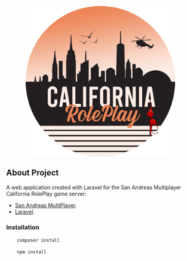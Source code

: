 <p align="center"><img src="https://github.com/Manuriq/california-rp-laravel/blob/master/public/img/logo.png" width="400"></p>


## About Project

A web application created with Laravel for the San Andreas Multiplayer California RolePlay game server:

- [San Andreas MultiPlayer](https://www.sa-mp.com/).
- [Laravel](https://laravel.com/).

### Installation

```bash
    composer install
```

```bash
    npm install
```
